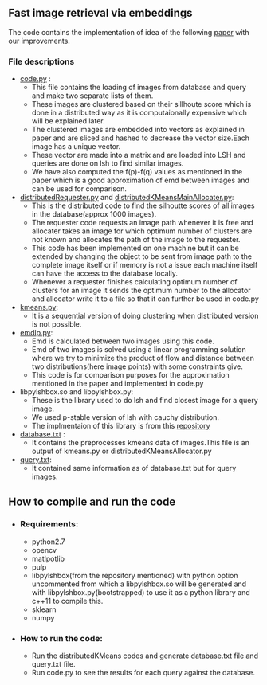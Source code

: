 ## Fast image retrieval via embeddings
The code contains the implementation of idea of the following [paper](https://goo.gl/zTYBS7) with our improvements.
### File descriptions
* [code.py](code.py) : 
  * This file contains the loading of images from database and query and make two separate lists of them.
  * These images are clustered based on their sillhoute score which is done in a distributed way as it is computaionally expensive which will be explained later.
  * The clustered images are embedded into vectors as explained in paper and are sliced and hashed to decrease the vector size.Each image has a unique vector.
  * These vector are made into a matrix and are loaded into LSH and queries are done on lsh to find similar images.
  * We have also computed the f(p)-f(q) values as mentioned in the paper which is a good approximation of emd between images and can be used for comparison.
* [distributedRequester.py](distributedRequester.py) and [distributedKMeansMainAllocater.py](distributedKMeansMainAllocator.py):
  * This is the distributed code to find the silhoutte scores of all images in the database(approx 1000 images).
  * The requester  code requests an image path whenever it is free and allocater takes an image for which optimum number of clusters are not known and allocates the path of the image to the requester.
  * This code has been implemented on one machine but it can be extended by changing the object to be sent from image path to the complete image itself or if memory is not a issue each machine itself can have the access to the database locally.
  * Whenever a requester finishes calculating optimum number of clusters for an image it sends the optimum number to the allocator and allocator write it to a file so that it can further be used in code.py
* [kmeans.py](kmeans.py):
  * It is a sequential version of doing clustering when distributed version is not possible.
* [emdlp.py](emdlp.py):
  * Emd is calculated between two images using this code.
  * Emd of two images is solved using a linear programming solution where we try to minimize the product of flow and distance between two distributions(here image points) with some constraints give.
  * This code is for comparison purposes for the approximation mentioned in the paper and implemented in code.py
* libpylshbox.so and libpylshbox.py:
  * These is the library used to do lsh and find closest image for a query image.
  * We used p-stable version of lsh with cauchy distribution.
  * The implmentaion of this library is from this [repository](https://github.com/RSIA-LIESMARS-WHU/LSHBOX)
* [database.txt](database.txt) :
  * It contains the preprocesses kmeans data of images.This file is an output of kmeans.py or distributedKMeansAllocator.py
* [query.txt](query.txt):
  * It contained same information as of database.txt but for query images.


## How to compile and run the code
 * ### Requirements:
   *  python2.7
   *  opencv
   *  matlpotlib
   *  pulp
   *  libpylshbox(from the repository mentioned) with python option uncommented from which a libpylshbox.so will be generated and with libpylshbox.py(bootstrapped) to use it as a python library and c++11 to compile this.
   *  sklearn
   *  numpy
 *  ### How to run the code:
     *  Run the distributedKMeans codes and generate database.txt file and query.txt file.
     * Run code.py to see the results for each query against the database.
      
